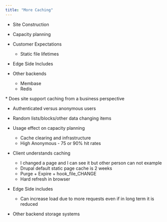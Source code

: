 ```yaml
---
title: "More Caching"
---
```


* Site Construction
* Capacity planning
* Customer Expectations

  * Static file lifetimes
* Edge Side Includes
* Other backends
  * Membase
  * Redis

<div markdown="markdown" class="presenter-note">
* Does site support caching from a business perspective

  * Authenticated versus anonymous users
  * Random lists/blocks/other data changing items
* Usage effect on capacity planning

  * Cache clearing and infrastructure
  * High Anonymous - 75 or 90% hit rates
* Client understands caching

  * I changed a page and I can see it but other person can not example
  * Drupal default static page cache is 2 weeks
  * Purge + Expire + hook_file_CHANGE
  * Hard refresh in browser
* Edge Side includes

  * Can increase load due to more requests even if in long term it is reduced
* Other backend storage systems
</div>
